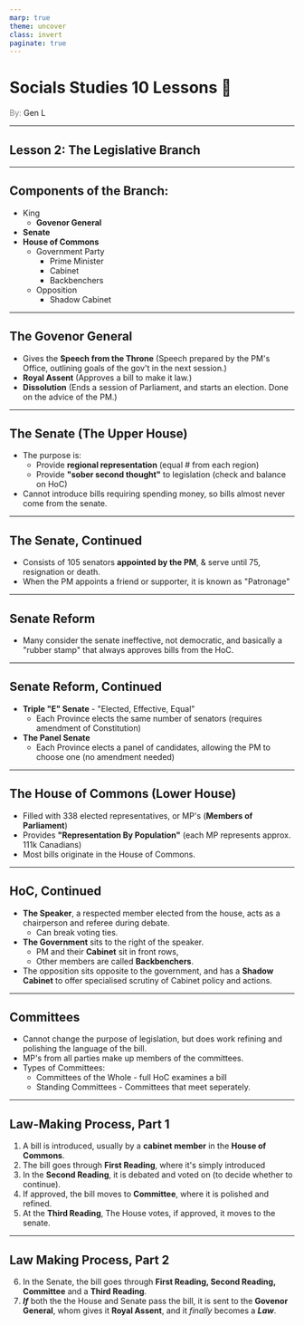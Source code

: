 ```yaml
---
marp: true
theme: uncover
class: invert
paginate: true
---
```


# <!--fit--> Socials Studies 10 Lessons :book:

<span style="color: grey">By:</span> Gen L

<!--_footer: In partnership with Hyperion University, 2023-->

---

## Lesson 2: The Legislative Branch 

---
## Components of the Branch:

* King
    * **Govenor General**
* **Senate**
* **House of Commons**
    * Government Party
        * Prime Minister
        * Cabinet
        * Backbenchers
    * Opposition
        * Shadow Cabinet

---

## The Govenor General

* Gives the **Speech from the Throne** (Speech prepared by the PM's Office, outlining goals of the gov't in the next session.)
* **Royal Assent** (Approves a bill to make it law.)
* **Dissolution** (Ends a session of Parliament, and starts an election. Done on the advice of the PM.)

---

## The Senate (The Upper House)

* The purpose is:
    * Provide **regional representation** (equal # from each region)
    * Provide **"sober second thought"** to legislation (check and balance on HoC)
* Cannot introduce bills requiring spending money, so bills almost never come from the senate.

---

## The Senate, Continued

* Consists of 105 senators **appointed by the PM**, & serve until 75, resignation or death.
* When the PM appoints a friend or supporter, it is known as "Patronage"

---

## Senate Reform

* Many consider the senate ineffective, not democratic, and basically a "rubber stamp" that always approves bills from the HoC.

---

## Senate Reform, Continued

* **Triple "E" Senate** - "Elected, Effective, Equal"
    * Each Province elects the same number of senators (requires amendment of Constitution)
* **The Panel Senate**
    * Each Province elects a panel of candidates, allowing the PM to choose one (no amendment needed)

---

## The House of Commons (Lower House)

* Filled with 338 elected representatives, or MP's (**Members of Parliament**)
* Provides **"Representation By Population"** (each MP represents approx. 111k Canadians)
* Most bills originate in the House of Commons.

---

## HoC, Continued

* **The Speaker**, a respected member elected from the house, acts as a chairperson and referee during debate.
    * Can break voting ties.
* **The Government** sits to the right of the speaker.
    * PM and their **Cabinet** sit in front rows,
    * Other members are called **Backbenchers**.
* The opposition sits opposite to the government, and has a **Shadow Cabinet** to offer specialised scrutiny of Cabinet policy and actions.

---

## Committees

* Cannot change the purpose of legislation, but does work refining and polishing the language of the bill.
* MP's from all parties make up members of the committees.
* Types of Committees:
    * Committees of the Whole - full HoC examines a bill
    * Standing Committees - Committees that meet seperately.

---

## Law-Making Process, Part 1

1) A bill is introduced, usually by a **cabinet member** in the **House of Commons**.
2) The bill goes through **First Reading**, where it's simply introduced
3) In the **Second Reading**, it is debated and voted on (to decide whether to continue).
4) If approved, the bill moves to **Committee**, where it is polished and refined.
5) At the **Third Reading**, The House votes, if approved, it moves to the senate.

---

## Law Making Process, Part 2

6) In the Senate, the bill goes through **First Reading, Second Reading, Committee** and a **Third Reading**.
7) ***If*** both the the House and Senate pass the bill, it is sent to the **Govenor General**, whom gives it **Royal Assent**, and it *finally* becomes a ***Law***.
